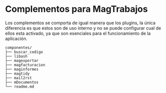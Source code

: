 # Complementos para MagTrabajos

Los complementos se comporta de igual manera que los plugins, la única diferencia es que estos
son de uso interno y no se puede configurar cual de ellos esta activado, ya que son esenciales
para el funcionamiento de la aplicación.

```
componentes/
├── buscar_codigo
├── libash
├── magexportar
├── magfacturacion
├── maginformes
├── magtidy
├── mail2rst
├── mDocumentos
└── readme.md
```

